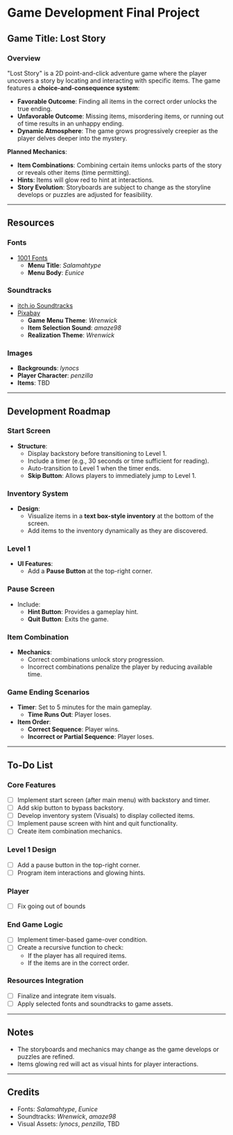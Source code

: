# Game Development Final Project
## Game Title: **Lost Story**

### Overview
"Lost Story" is a 2D point-and-click adventure game where the player uncovers a story by locating and interacting with specific items. 
The game features a **choice-and-consequence system**:
- **Favorable Outcome**: Finding all items in the correct order unlocks the true ending.
- **Unfavorable Outcome**: Missing items, misordering items, or running out of time results in an unhappy ending.
- **Dynamic Atmosphere**: The game grows progressively creepier as the player delves deeper into the mystery.

**Planned Mechanics**:
- **Item Combinations**: Combining certain items unlocks parts of the story or reveals other items (time permitting).
- **Hints**: Items will glow red to hint at interactions.
- **Story Evolution**: Storyboards are subject to change as the storyline develops or puzzles are adjusted for feasibility.

---

## Resources

### Fonts
- [1001 Fonts](https://www.1001fonts.com/)
  - **Menu Title**: *Salamahtype*
  - **Menu Body**: *Eunice*

### Soundtracks
- [itch.io Soundtracks](https://itch.io/soundtracks)
- [Pixabay](https://pixabay.com/)
  - **Game Menu Theme**: *Wrenwick*
  - **Item Selection Sound**: *amaze98*
  - **Realization Theme**: *Wrenwick*

### Images
- **Backgrounds**: *lynocs*
- **Player Character**: *penzilla*
- **Items**: TBD

---

## Development Roadmap

### Start Screen
- **Structure**:
  - Display backstory before transitioning to Level 1.
  - Include a timer (e.g., 30 seconds or time sufficient for reading).
  - Auto-transition to Level 1 when the timer ends.
  - **Skip Button**: Allows players to immediately jump to Level 1.

### Inventory System
- **Design**:
  - Visualize items in a **text box-style inventory** at the bottom of the screen.
  - Add items to the inventory dynamically as they are discovered.

### Level 1
- **UI Features**:
  - Add a **Pause Button** at the top-right corner.

### Pause Screen
- Include:
  - **Hint Button**: Provides a gameplay hint.
  - **Quit Button**: Exits the game.

### Item Combination
- **Mechanics**:
  - Correct combinations unlock story progression.
  - Incorrect combinations penalize the player by reducing available time.

### Game Ending Scenarios
- **Timer**: Set to 5 minutes for the main gameplay.
  - **Time Runs Out**: Player loses.
- **Item Order**:
  - **Correct Sequence**: Player wins.
  - **Incorrect or Partial Sequence**: Player loses.

---

## To-Do List

### Core Features
- [ ] Implement start screen (after main menu) with backstory and timer.
- [ ] Add skip button to bypass backstory.
- [ ] Develop inventory system (Visuals) to display collected items.
- [ ] Implement pause screen with hint and quit functionality.
- [ ] Create item combination mechanics.

### Level 1 Design
- [ ] Add a pause button in the top-right corner.
- [ ] Program item interactions and glowing hints.

### Player
- [ ] Fix going out of bounds 

### End Game Logic
- [ ] Implement timer-based game-over condition.
- [ ] Create a recursive function to check:
  - If the player has all required items.
  - If the items are in the correct order.

### Resources Integration
- [ ] Finalize and integrate item visuals.
- [ ] Apply selected fonts and soundtracks to game assets.

---

## Notes
- The storyboards and mechanics may change as the game develops or puzzles are refined.
- Items glowing red will act as visual hints for player interactions.

---

## Credits
- Fonts: *Salamahtype*, *Eunice*
- Soundtracks: *Wrenwick*, *amaze98*
- Visual Assets: *lynocs*, *penzilla*, TBD
